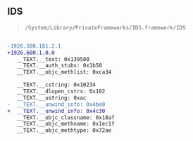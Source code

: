 ## IDS

> `/System/Library/PrivateFrameworks/IDS.framework/IDS`

```diff

-1926.500.181.2.1
+1926.600.1.0.0
   __TEXT.__text: 0x139580
   __TEXT.__auth_stubs: 0x1b50
   __TEXT.__objc_methlist: 0xca34

   __TEXT.__cstring: 0x10234
   __TEXT.__dlopen_cstrs: 0x102
   __TEXT.__ustring: 0xac
-  __TEXT.__unwind_info: 0x4be0
+  __TEXT.__unwind_info: 0x4c30
   __TEXT.__objc_classname: 0x18af
   __TEXT.__objc_methname: 0x1ec1f
   __TEXT.__objc_methtype: 0x72ae

```
